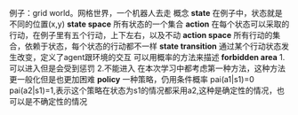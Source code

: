 例子：grid world。网格世界，一个机器人去走
概念
**state**  在例子中，状态就是不同的位置(x,y)
**state space**     所有状态的一个集合
**action**    在每个状态可以采取的行动，在例子里有五个行动，上下左右，以及不动
**action space**    所有行动的集合，依赖于状态，每个状态的行动都不一样
**state transition**    通过某个行动状态发生改变，定义了agent跟环境的交互 可以用概率的方法来描述
**forbidden area**     1.可以进入但是会受到惩罚 2.不能进入 在本次学习中都考虑第一种方法，这种方法更一般化但是也更加困难
**policy**  一种策略，仍用条件概率   pai(a1|s1)=0 pai(a2|s1)=1,表示这个策略在状态为s1的情况都采用a2,这种是确定性的情况，也可以是不确定性的情况
